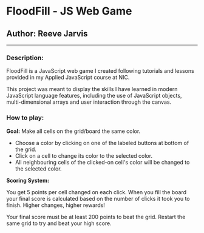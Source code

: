 # **FloodFill - JS Web Game**

## **Author:** Reeve Jarvis
---
### **Description:**

FloodFill is a JavaScript web game I created following tutorials and lessons provided in my Applied JavaScript course at NIC.
  
This project was meant to display the skills I have learned in modern JavaScript language features, including the use of JavaScript objects, multi-dimensional arrays and user interaction through the canvas.

### **How to play:**

**Goal:** Make all cells on the grid/board the same color.
  
- Choose a color by clicking on one of the labeled buttons at bottom of the grid.
- Click on a cell to change its color to the selected color.
- All neighbouring cells of the clicked-on cell's color will be changed to the selected color.
  
**Scoring System:**
  
You get 5 points per cell changed on each click. When you fill the board your final score is calculated based on the number of clicks it took you to finish. Higher changes, higher rewards!
  
Your final score must be at least 200 points to beat the grid. Restart the same grid to try and beat your high score.
